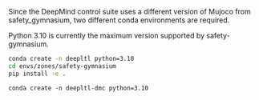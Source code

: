 Since the DeepMind control suite uses a different version of Mujoco from safety_gymnasium, two different conda environments are required.

Python 3.10 is currently the maximum version supported by safety-gymnasium.

```bash
conda create -n deepltl python=3.10
cd envs/zones/safety-gymnasium
pip install -e .
```

`conda create -n deepltl-dmc python=3.10`

